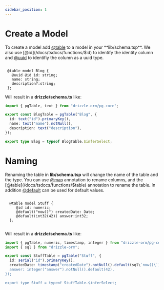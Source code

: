 ```yaml
---
sidebar_position: 1
---
```


# Create a Model

To create a model add  [@table](/docs/tsdocs/functions/$table) to a model in your **lib/schema.tsp**. We
also use [@id](/docs/tsdocs/functions/$id)  to identify the identity column and [@uuid](/docs/tsdocs/functions/$uuid)  to identifiy the column as a uuid type.

```tsp

 @table model Blog {
   @uuid @id id: string;
   name: string;
   description?:string;
 };      

```

Will result in a **drizzle/schema.ts** like:
```ts
import { pgTable, text } from "drizzle-orm/pg-core";

export const BlogTable = pgTable("Blog", {
  id: text("id").primaryKey(),
  name: text("name").notNull(),
  description: text("description"),
});

export type Blog = typeof BlogTable.$inferSelect; 
```

# Naming 
Renaming the table in **lib/schema.tsp** will change the name of the table and the type.  You
can use [@map](/docs/tsdocs/functions/$map) annotation to rename columns,
and the [@table](/docs/tsdocs/functions/$table) annotation to rename the table.
In addition [@default](/docs/tsdocs/functions/$default) can be used for default values.

```tsp

  @table model Stuff {
     @id id: numeric;
     @default("now()") createdDate: Date;
     @default(int32(42)) answer:int32;
  };
            
```

Will result in a **drizzle/schema.ts** like:

```ts
import { pgTable, numeric, timestamp, integer } from "drizzle-orm/pg-core";
import { sql } from "drizzle-orm";

export const StuffTable = pgTable("Stuff", {
  id: serial("id").primaryKey(),
  createdDate: timestamp("createdDate").notNull().default(sql\`now()\`),
  answer: integer("answer").notNull().default(42),
});

export type Stuff = typeof StuffTable.$inferSelect; 
```